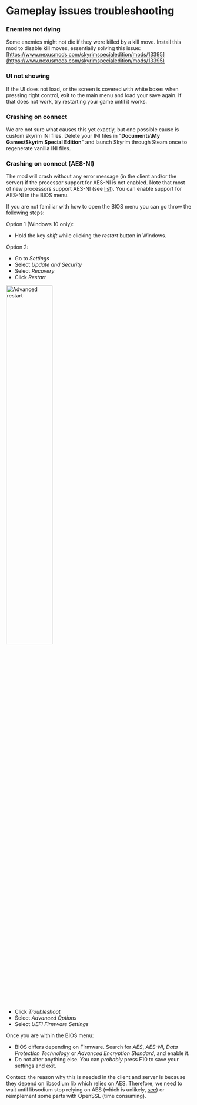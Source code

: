 # Gameplay issues troubleshooting

### Enemies not dying

Some enemies might not die if they were killed by a kill move. Install this mod to disable kill moves, essentially solving this issue: [https://www.nexusmods.com/skyrimspecialedition/mods/13395](https://www.nexusmods.com/skyrimspecialedition/mods/13395)

### UI not showing

If the UI does not load, or the screen is covered with white boxes when pressing right control, exit to the main menu and load your save again. If that does not work, try restarting your game until it works.

### Crashing on connect

We are not sure what causes this yet exactly, but one possible cause is custom skyrim INI files. Delete your INI files in "**Documents\My Games\Skyrim Special Edition**" and launch Skyrim through Steam once to regenerate vanilla INI files.

### Crashing on connect (AES-NI)
The mod will crash without any error message (in the client and/or the server) if the processor support for AES-NI is not enabled. Note that most of new processors support AES-NI (see [list](https://en.wikipedia.org/wiki/AES_instruction_set#Intel)). You can enable support for AES-NI in the BIOS menu.

If you are not familiar with how to open the BIOS menu you can go throw the following steps:

Option 1 (Windows 10 only):
 - Hold the key *shift* while clicking the *restart* button in Windows.

Option 2:
 - Go to *Settings*
 - Select *Update and Security*
 - Select *Recovery*
 - Click *Restart*
<img src="https://i.imgur.com/oCLT22b.png" alt="Advanced restart" width="50%"/>
 
 - Click *Troubleshoot*
 - Select *Advanced Options*
 - Select *UEFI Firmware Settings*

Once you are within the BIOS menu:
 - BIOS differs depending on Firmware. Search for *AES*, *AES-NI*, *Data Protection Technology* or *Advanced Encryption Standard*, and enable it.
 - Do not alter anything else. You can *probably* press F10 to save your settings and exit.

Context: the reason why this is needed in the client and server is because they depend on libsodium lib which relies on AES. Therefore, we need to wait until libsodium stop relying on AES (which is unlikely, [see](https://github.com/ValveSoftware/GameNetworkingSockets/issues/243)) or reimplement some parts with OpenSSL (time consuming).
